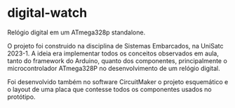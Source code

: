 # digital-watch

Relógio digital em um ATmega328p standalone.

O projeto foi construido na disciplina de Sistemas Embarcados, na UniSatc 2023-1. A ideia era implementar todos os conceitos observados em aula, tanto do framework do Arduino, quanto dos componentes, principalmente o microcontrolador ATmega328P no desenvolvimento de um relógio digital.

Foi desenvolvido também no software CircuitMaker o projeto esquemático e o layout de uma placa que contesse todos os componentes usados no protótipo. 

